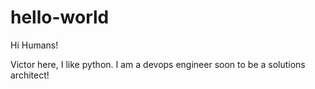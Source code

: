 # hello-world
Hi Humans!

Victor here, I like python. I am a devops engineer soon to be a solutions architect!
